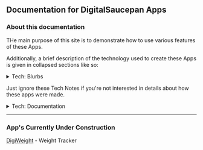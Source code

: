## Documentation for DigitalSaucepan Apps

### About this documentation
THe main purpose of this site is to demonstrate how to use various features of these Apps.  

Additionally, a brief description of the technology used to create these Apps is given in collapsed sections like so:  
<details><summary>Tech: Blurbs</summary><p>

> These technology blurbs are created using `<details><summary>` HTML tags, and should render on all modern browsers (except Microsoft Edge, but I believe that will be fixed in an upcoming update).

</p></details>

Just ignore these Tech Notes if you're not interested in details about how these apps were made.

<details><summary>Tech: Documentation</summary><p>

> This documentation is created using Markdown format and hosted at GitHub Pages.

</p></details>

---

### App's Currently Under Construction
[DigiWeight](/digiweight/readme.md) - Weight Tracker
